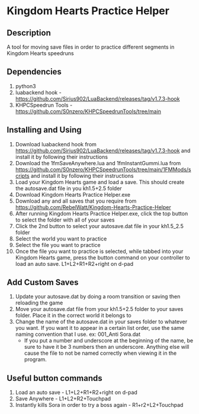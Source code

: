 # Kingdom Hearts Practice Helper

## Description
A tool for moving save files in order to practice different segments in Kingdom Hearts speedruns

## Dependencies
1. python3
2. luabackend hook - https://github.com/Sirius902/LuaBackend/releases/tag/v1.7.3-hook
3. KHPCSpeedrun Tools - https://github.com/S0nzero/KHPCSpeedrunTools/tree/main

## Installing and Using
1. Download luabackend hook from https://github.com/Sirius902/LuaBackend/releases/tag/v1.7.3-hook and install it by following their instructions
2. Download the 1fmSaveAnywhere.lua and 1fmInstantGummi.lua from https://github.com/S0nzero/KHPCSpeedrunTools/tree/main/1FMMods/scripts and install it by following their instructions
3. Load your Kingdom Hearts game and load a save. This should create the autosave.dat file in you kh1.5+2.5 folder
4. Download Kingdom Hearts Practice Helper.exe
5. Download any and all saves that you require from https://github.com/RebelWatt/Kingdom-Hearts-Practice-Helper
6. After running Kingdom Hearts Practice Helper.exe, click the top button to select the folder with all of your saves
7. Click the 2nd button to select your autosave.dat file in your kh1.5_2.5 folder
8. Select the world you want to practice
9. Select the file you want to practice
10. Once the file you want to practice is selected, while tabbed into your Kingdom Hearts game, press the button command on your controller to load an auto save. L1+L2+R1+R2+right on d-pad

## Add Custom Saves
1. Update your autosave.dat by doing a room transition or saving then reloading the game
2. Move your autosave.dat file from your kh1.5+2.5 folder to your saves folder. Place it in the correct world it belongs to
3. Change the name of the autosave.dat in your saves folder to whatever you want. If you want it to appear in a certain list order, use the same naming convention that I use. ex: 001_Anti Sora.dat
    * If you put a number and underscore at the beginning of the name, be sure to have it be 3 numbers then an underscore. Anything else will cause the file to not be named correctly when viewing it in the program.

## Useful button commands
1. Load an auto save - L1+L2+R1+R2+right on d-pad
2. Save Anywhere - L1+L2+R2+Touchpad
3. Instantly kills Sora in order to try a boss again - R1+r2+L2+Touchpad 